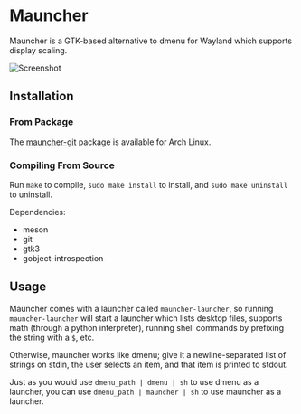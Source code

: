 # Mauncher

Mauncher is a GTK-based alternative to dmenu for Wayland which supports display
scaling.

![Screenshot](https://raw.githubusercontent.com/mortie/mauncher/master/screenshot.png)

## Installation

### From Package

The [mauncher-git](https://aur.archlinux.org/packages/mauncher-git/) package is
available for Arch Linux.

### Compiling From Source

Run `make` to compile, `sudo make install` to install, and `sudo make uninstall`
to uninstall.

Dependencies:

* meson
* git
* gtk3
* gobject-introspection

## Usage

Mauncher comes with a launcher called `mauncher-launcher`,
so running `mauncher-launcher` will start a launcher which lists desktop files,
supports math (through a python interpreter), running shell commands by
prefixing the string with a `$`, etc.

Otherwise, mauncher works like dmenu; give it a newline-separated list of strings on
stdin, the user selects an item, and that item is printed to stdout.

Just as you would use `dmenu_path | dmenu | sh` to use dmenu as a launcher, you
can use `dmenu_path | mauncher | sh` to use mauncher as a launcher.
